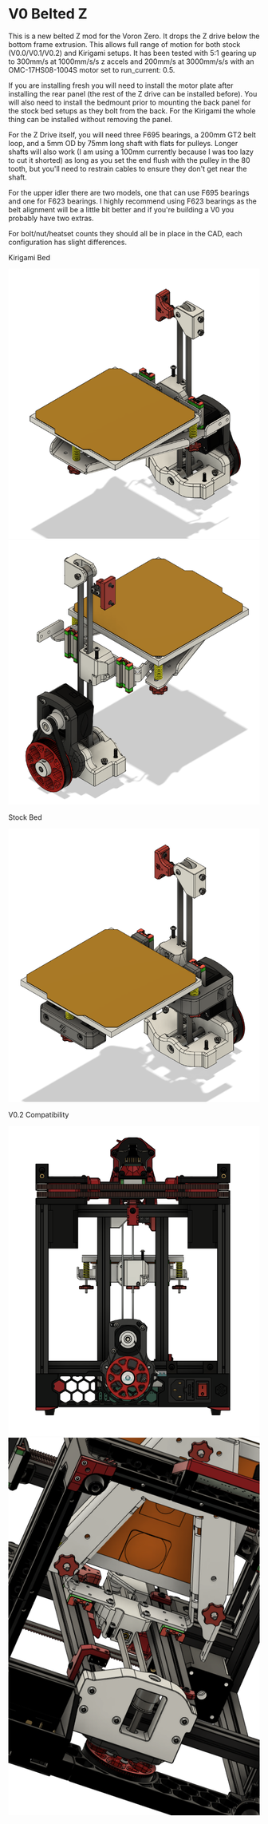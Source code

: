 # V0 Belted Z
This is a new belted Z mod for the Voron Zero. It drops the Z drive below the bottom frame extrusion. This allows full range of motion for both stock (V0.0/V0.1/V0.2) and Kirigami setups. It has been tested with 5:1 gearing up to 300mm/s at 1000mm/s/s z accels and 200mm/s at 3000mm/s/s with an OMC-17HS08-1004S motor set to run_current: 0.5.

If you are installing fresh you will need to install the motor plate after installing the rear panel (the rest of the Z drive can be installed before).  You will also need to install the bedmount prior to mounting the back panel for the stock bed setups as they bolt from the back.  For the Kirigami the whole thing can be installed without removing the panel.

For the Z Drive itself, you will need three F695 bearings, a 200mm GT2 belt loop, and a 5mm OD by 75mm long shaft with flats for pulleys.  Longer shafts will also work (I am using a 100mm currently because I was too lazy to cut it shorted) as long as you set the end flush with the pulley in the 80 tooth, but you'll need to restrain cables to ensure they don't get near the shaft.

For the upper idler there are two models, one that can use F695 bearings and one for F623 bearings. I highly recommend using F623 bearings as the belt alignment will be a little bit better and if you're building a V0 you probably have two extras.

For bolt/nut/heatset counts they should all be in place in the CAD, each configuration has slight differences.


Kirigami Bed

![ZBelt-Pic001](Images/v0zbelt_kirigami1.png)
![ZBelt-Pic002](Images/v0zbelt_kirigami2.png)

Stock Bed

![ZBelt-Pic003](Images/v0zbelt_stock1.png)

V0.2 Compatibility

![ZBelt-Pic004](Images/v0zbelt_kirigami1_v0.2.png)
![ZBelt-Pic005](Images/v0zbelt_kirigami2_v0.2.png)
